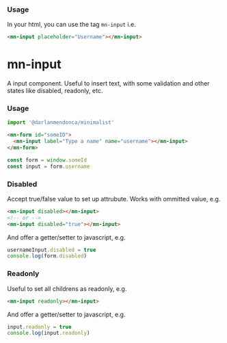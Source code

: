 ### Usage

In your html, you can use the tag `mn-input` i.e.

```html
<mn-input placeholder="Username"></mn-input>
```

# mn-input

A input component. Useful to insert text, with some validation and other states like disabled, readonly, etc.

### Usage

```js
import '@darlanmendonca/minimalist'
```

```html
<mn-form id="someID">
  <mn-input label="Type a name" name="username"></mn-input>
</mn-form>
```

```js
const form = window.someId
const input = form.username
```

### Disabled 

Accept true/false value to set up attrubute. Works with ommitted value, e.g.

```html
<mn-input disabled></mn-input>
<!-- or -->
<mn-input disabled="true"></mn-input>
```

And offer a getter/setter to javascript, e.g.

```js
usernameInput.disabled = true
console.log(form.disabled)
```

### Readonly

Useful to set all childrens as readonly, e.g.

```html
<mn-input readonly></mn-input>
```

And offer a getter/setter to javascript, e.g.

```js
input.readonly = true
console.log(input.readonly)
```

